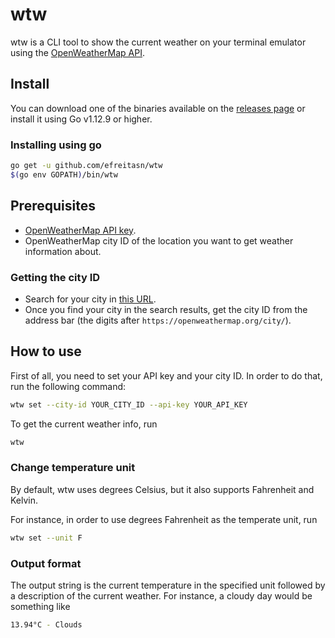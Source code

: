 # wtw
wtw is a CLI tool to show the current weather on your terminal emulator using the [OpenWeatherMap API](https://openweathermap.org/current).

## Install
You can download one of the binaries available on the [releases page](https://github.com/efreitasn/wtw/releases) or install it using Go v1.12.9 or higher.

### Installing using go
```bash
go get -u github.com/efreitasn/wtw
$(go env GOPATH)/bin/wtw
```

## Prerequisites
* [OpenWeatherMap API key](https://openweathermap.org/appid).
* OpenWeatherMap city ID of the location you want to get weather information about.

### Getting the city ID
* Search for your city in [this URL](https://openweathermap.org/find).
* Once you find your city in the search results, get the city ID from the address bar (the digits after `https://openweathermap.org/city/`).

## How to use
First of all, you need to set your API key and your city ID. In order to do that, run the following command:

```bash
wtw set --city-id YOUR_CITY_ID --api-key YOUR_API_KEY
```

To get the current weather info, run
```bash
wtw
```

### Change temperature unit
By default, wtw uses degrees Celsius, but it also supports Fahrenheit and Kelvin.

For instance, in order to use degrees Fahrenheit as the temperate unit, run
```bash
wtw set --unit F
```

### Output format
The output string is the current temperature in the specified unit followed by a description of the current weather. For instance, a cloudy day would be something like

```bash
13.94°C - Clouds
```